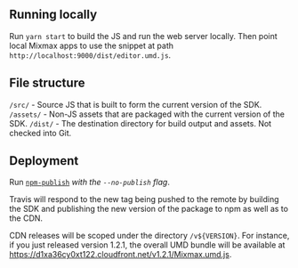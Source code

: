 ## Running locally

Run `yarn start` to build the JS and run the web server locally. Then point local Mixmax apps to use
the snippet at path `http://localhost:9000/dist/editor.umd.js`.

## File structure

`/src/` - Source JS that is built to form the current version of the SDK.
`/assets/` - Non-JS assets that are packaged with the current version of the SDK.
`/dist/` - The destination directory for build output and assets. Not checked into Git.

## Deployment

Run [`npm-publish`](https://github.com/mixmaxhq/mixmax-runner/blob/master/scripts/npm-publish)
_with the `--no-publish` flag_.

Travis will respond to the new tag being pushed to the remote by building the
SDK and publishing the new version of the package to npm as well as to the CDN.

CDN releases will be scoped under the directory `/v${VERSION}`. For instance,
if you just released version 1.2.1, the overall UMD bundle will be available at
https://d1xa36cy0xt122.cloudfront.net/v1.2.1/Mixmax.umd.js.
